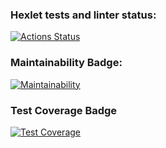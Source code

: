### Hexlet tests and linter status:
[![Actions Status](https://github.com/Tinagru/frontend-project-46/actions/workflows/hexlet-check.yml/badge.svg)](https://github.com/Tinagru/frontend-project-46/actions)

### Maintainability Badge:
[![Maintainability](https://api.codeclimate.com/v1/badges/59dc02b11210e847aeba/maintainability)](https://codeclimate.com/github/Tinagru/frontend-project-46/maintainability)

### Test Coverage Badge
[![Test Coverage](https://api.codeclimate.com/v1/badges/59dc02b11210e847aeba/test_coverage)](https://codeclimate.com/github/Tinagru/frontend-project-46/test_coverage)
